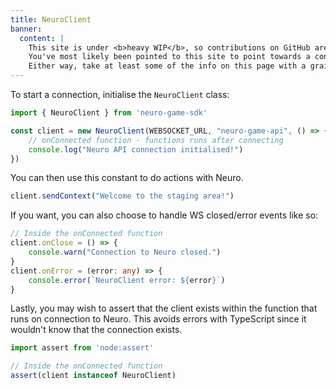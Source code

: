 ```yaml
---
title: NeuroClient
banner:
  content: |
    This site is under <b>heavy WIP</b>, so contributions on GitHub are much appreciated!
    You've most likely been pointed to this site to point towards a concept, or something.
    Either way, take at least some of the info on this page with a grain of salt, and also don't expect much info since it's very incomplete on content.
---
```


To start a connection, initialise the `NeuroClient` class:

```ts
import { NeuroClient } from 'neuro-game-sdk'

const client = new NeuroClient(WEBSOCKET_URL, "neuro-game-api", () => {
    // onConnected function - functions runs after connecting
    console.log("Neuro API connection initialised!")
})
```

You can then use this constant to do actions with Neuro.

```ts
client.sendContext("Welcome to the staging area!")
```

If you want, you can also choose to handle WS closed/error events like so:

```ts
// Inside the onConnected function
client.onClose = () => {
    console.warn("Connection to Neuro closed.")
}
client.onError = (error: any) => {
    console.error(`NeuroClient error: ${error}`)
}
```

Lastly, you may wish to assert that the client exists within the function that runs on connection to Neuro. This avoids errors with TypeScript since it wouldn't know that the connection exists.

```ts
import assert from 'node:assert'

// Inside the onConnected function
assert(client instanceof NeuroClient)
```
